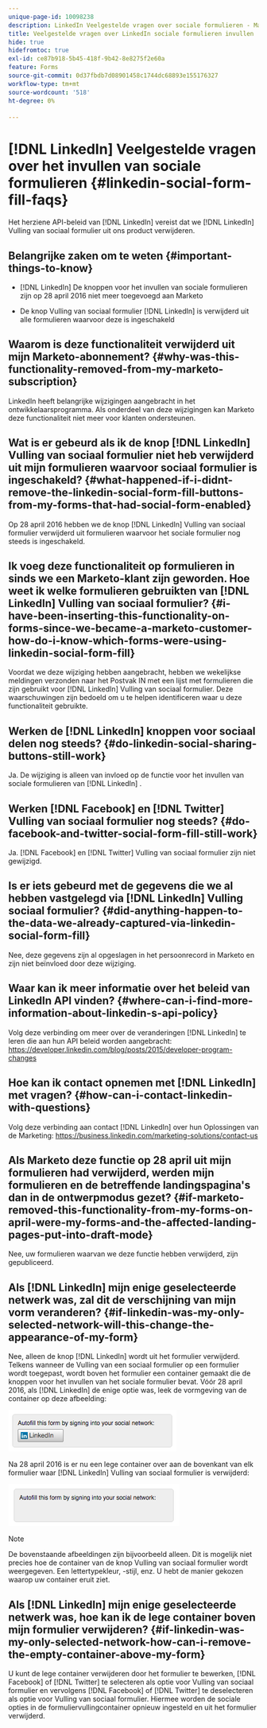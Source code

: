 ```yaml
---
unique-page-id: 10098238
description: LinkedIn Veelgestelde vragen over sociale formulieren - Marketo Docs - Productdocumentatie
title: Veelgestelde vragen over LinkedIn sociale formulieren invullen
hide: true
hidefromtoc: true
exl-id: ce87b918-5b45-418f-9b42-8e8275f2e60a
feature: Forms
source-git-commit: 0d37fbdb7d08901458c1744dc68893e155176327
workflow-type: tm+mt
source-wordcount: '518'
ht-degree: 0%

---
```


# [!DNL LinkedIn] Veelgestelde vragen over het invullen van sociale formulieren {#linkedin-social-form-fill-faqs}

Het herziene API-beleid van [!DNL LinkedIn] vereist dat we [!DNL LinkedIn] Vulling van sociaal formulier uit ons product verwijderen.

## Belangrijke zaken om te weten {#important-things-to-know}

* [!DNL LinkedIn] De knoppen voor het invullen van sociale formulieren zijn op 28 april 2016 niet meer toegevoegd aan Marketo

* De knop Vulling van sociaal formulier [!DNL LinkedIn] is verwijderd uit alle formulieren waarvoor deze is ingeschakeld

## Waarom is deze functionaliteit verwijderd uit mijn Marketo-abonnement? {#why-was-this-functionality-removed-from-my-marketo-subscription}

LinkedIn heeft belangrijke wijzigingen aangebracht in het ontwikkelaarsprogramma. Als onderdeel van deze wijzigingen kan Marketo deze functionaliteit niet meer voor klanten ondersteunen.

## Wat is er gebeurd als ik de knop [!DNL LinkedIn] Vulling van sociaal formulier niet heb verwijderd uit mijn formulieren waarvoor sociaal formulier is ingeschakeld? {#what-happened-if-i-didnt-remove-the-linkedin-social-form-fill-buttons-from-my-forms-that-had-social-form-enabled}

Op 28 april 2016 hebben we de knop [!DNL LinkedIn] Vulling van sociaal formulier verwijderd uit formulieren waarvoor het sociale formulier nog steeds is ingeschakeld.

## Ik voeg deze functionaliteit op formulieren in sinds we een Marketo-klant zijn geworden. Hoe weet ik welke formulieren gebruikten van [!DNL LinkedIn] Vulling van sociaal formulier? {#i-have-been-inserting-this-functionality-on-forms-since-we-became-a-marketo-customer-how-do-i-know-which-forms-were-using-linkedin-social-form-fill}

Voordat we deze wijziging hebben aangebracht, hebben we wekelijkse meldingen verzonden naar het Postvak IN met een lijst met formulieren die zijn gebruikt voor [!DNL LinkedIn] Vulling van sociaal formulier. Deze waarschuwingen zijn bedoeld om u te helpen identificeren waar u deze functionaliteit gebruikte.

## Werken de [!DNL LinkedIn] knoppen voor sociaal delen nog steeds? {#do-linkedin-social-sharing-buttons-still-work}

Ja. De wijziging is alleen van invloed op de functie voor het invullen van sociale formulieren van [!DNL LinkedIn] .

## Werken [!DNL Facebook] en [!DNL Twitter] Vulling van sociaal formulier nog steeds? {#do-facebook-and-twitter-social-form-fill-still-work}

Ja. [!DNL Facebook] en [!DNL Twitter] Vulling van sociaal formulier zijn niet gewijzigd.

## Is er iets gebeurd met de gegevens die we al hebben vastgelegd via [!DNL LinkedIn] Vulling sociaal formulier? {#did-anything-happen-to-the-data-we-already-captured-via-linkedin-social-form-fill}

Nee, deze gegevens zijn al opgeslagen in het persoonrecord in Marketo en zijn niet beïnvloed door deze wijziging.

## Waar kan ik meer informatie over het beleid van LinkedIn API vinden? {#where-can-i-find-more-information-about-linkedin-s-api-policy}

Volg deze verbinding om meer over de veranderingen [!DNL LinkedIn] te leren die aan hun API beleid worden aangebracht: [ https://developer.linkedin.com/blog/posts/2015/developer-program-changes ](https://developer.linkedin.com/blog/posts/2015/developer-program-changes)

## Hoe kan ik contact opnemen met [!DNL LinkedIn] met vragen? {#how-can-i-contact-linkedin-with-questions}

Volg deze verbinding aan contact [!DNL LinkedIn] over hun Oplossingen van de Marketing: [ https://business.linkedin.com/marketing-solutions/contact-us ](https://business.linkedin.com/marketing-solutions/contact-us)

## Als Marketo deze functie op 28 april uit mijn formulieren had verwijderd, werden mijn formulieren en de betreffende landingspagina&#39;s dan in de ontwerpmodus gezet? {#if-marketo-removed-this-functionality-from-my-forms-on-april-were-my-forms-and-the-affected-landing-pages-put-into-draft-mode}

Nee, uw formulieren waarvan we deze functie hebben verwijderd, zijn gepubliceerd.

## Als [!DNL LinkedIn] mijn enige geselecteerde netwerk was, zal dit de verschijning van mijn vorm veranderen? {#if-linkedin-was-my-only-selected-network-will-this-change-the-appearance-of-my-form}

Nee, alleen de knop [!DNL LinkedIn] wordt uit het formulier verwijderd. Telkens wanneer de Vulling van een sociaal formulier op een formulier wordt toegepast, wordt boven het formulier een container gemaakt die de knoppen voor het invullen van het sociale formulier bevat. Vóór 28 april 2016, als [!DNL LinkedIn] de enige optie was, leek de vormgeving van de container op deze afbeelding:

![—](assets/one.png)

Na 28 april 2016 is er nu een lege container over aan de bovenkant van elk formulier waar [!DNL LinkedIn] Vulling van sociaal formulier is verwijderd:

![—](assets/two.png)

>[!NOTE]
>
>De bovenstaande afbeeldingen zijn bijvoorbeeld alleen. Dit is mogelijk niet precies hoe de container van de knop Vulling van sociaal formulier wordt weergegeven. Een lettertypekleur, -stijl, enz. U hebt de manier gekozen waarop uw container eruit ziet.

## Als [!DNL LinkedIn] mijn enige geselecteerde netwerk was, hoe kan ik de lege container boven mijn formulier verwijderen? {#if-linkedin-was-my-only-selected-network-how-can-i-remove-the-empty-container-above-my-form}

U kunt de lege container verwijderen door het formulier te bewerken, [!DNL Facebook] of [!DNL Twitter] te selecteren als optie voor Vulling van sociaal formulier en vervolgens [!DNL Facebook] of [!DNL Twitter] te deselecteren als optie voor Vulling van sociaal formulier. Hiermee worden de sociale opties in de formuliervullingcontainer opnieuw ingesteld en uit het formulier verwijderd.
